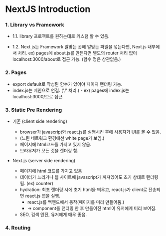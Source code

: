# NextJS Introduction

### 1. Library vs Framework
- 1.1. library
프로젝트를 원하는대로 커스텀 할 수 있음.

- 1.2. Next.js는 Framework
알맞는 곳에 알맞는 파일을 넣는다면, Next.js 내부에서 처리.
ex) pages에 about.js를 만든다면 별도의 router 처리 없이 localhost:3000/about로 접근 가능. (함수 명은 상관없음.)

### 2. Pages
- export default로 작성된 함수가 있어야 페이지 랜더링 가능.
- index.js는 메인으로 연결. ('/' 처리.)
        - ex) pages에 index.js는 localhost:3000/으로 접근.

### 3. Static Pre Rendering
- 기존 (client side rendering)
    - browser가 javascript와 react.js를 실행시킨 후에 사용자가 UI를 볼 수 있음.
    - (느린 네트워크 환경에선 white page가 보임.)
    - 페이지에 html코드를 가지고 있지 않음.
    - 브라우저가 모든 것을 랜더링 함.

- Next.js (server side rendering)
    - 페이지에 html 코드를 가지고 있음
    - 데이터가 느리거나 웹 사이트에 javascript가 꺼져있어도 초기 상태로 랜더링 됨. (ex) counter)
    - hydration: 최초 랜더링 시에 초기 html을 띄우고, react.js가 client로 전송되면 react.js 앱을 실행.
      - react.js를 백엔드에서 동작(페이지를 미리 만들어둠.)
      - -> component를 랜더링 한 후 만들어진 html이 유저에게  미리 보여짐.
    - SEO, 검색 엔진, 유저에게 매우 좋음.

### 4. Routing
